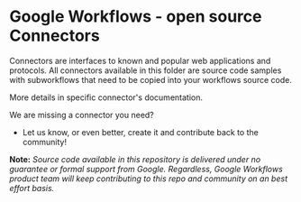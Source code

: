 # Google Workflows - open source Connectors

Connectors are interfaces to known and popular web applications and protocols.
All connectors available in this folder are source code samples with subworkflows that need to be copied into your workflows source code. 

More details in specific connector's documentation. 

We are missing a connector you need? 
- Let us know, or even better, create it and contribute back to the community!

**Note:** _Source code available in this repository is delivered under no guarantee or formal support from Google. Regardless, Google Workflows product team will keep contributing to this repo and community on an best effort basis._